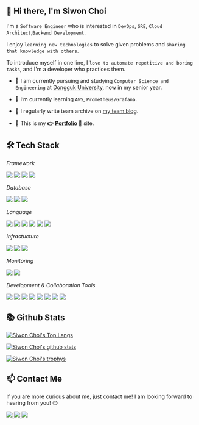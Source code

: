 <h2>👋 Hi there, I'm Siwon Choi</h2>

<!-- ![Hits](https://hits.seeyoufarm.com/api/count/incr/badge.svg?url=https%3A%2F%2Fgithub.com%2Fsichoi42) -->

I'm a `Software Engineer` who is interested in `DevOps`, `SRE`, `Cloud Architect`,`Backend Development`.

I enjoy `learning new technologies` to solve given problems and `sharing that knowledge with others`.

To introduce myself in one line, I `love to automate repetitive and boring tasks`, and I'm a developer who practices them.

- 🏫 I am currently pursuing and studying `Computer Science and Engineering` at [Dongguk University](https://www.dongguk.edu/), now in my senior year.

- 🌱 I’m currently learning `AWS`, `Prometheus/Grafana`.

- 📝 I regularly write team archive on [my team blog](https://cabi.oopy.io/).

- 🔖 This is my **👉 [Portfolio](https://blog.sichoi.dev/about/) 🤏** site.

<h2>🛠️ Tech Stack</h2>

_Framework_

<img src="https://img.shields.io/badge/Spring-6DB33F?style=for-the-badge&logo=Spring&logoColor=FFFFFF"/> <img src="https://img.shields.io/badge/Spring Boot-6DB33F?style=for-the-badge&logo=Spring Boot&logoColor=FFFFFF"/> <img src="https://img.shields.io/badge/NodeJS-339933?style=for-the-badge&logo=Node.js&logoColor=FFFFFF"/> <img src="https://img.shields.io/badge/NestJS-E0234E?style=for-the-badge&logo=NestJS&logoColor=FFFFFF"/>

_Database_

<img src="https://img.shields.io/badge/MySQL-4479A1?style=for-the-badge&logo=MySQL&logoColor=FFFFFF"/> <img src="https://img.shields.io/badge/MariaDB-003545?style=for-the-badge&logo=MariaDB&logoColor=FFFFFF"/> <img src="https://img.shields.io/badge/Redis-DC382D?style=for-the-badge&logo=Redis&logoColor=FFFFFF"/>

_Language_

<img src="https://img.shields.io/badge/Java-007396?style=for-the-badge&logo=JAVA&logoColor=FFFFFF"/> <img src="https://img.shields.io/badge/JavaScript-F7DF1E?style=for-the-badge&logo=JavaScript&logoColor=FFFFFF"/> <img src="https://img.shields.io/badge/TypeScript-3178C6?style=for-the-badge&logo=Typescript&logoColor=FFFFFF"/> <img src="https://img.shields.io/badge/C-A8B9CC?style=for-the-badge&logo=C&logoColor=FFFFFF"/> <img src="https://img.shields.io/badge/C++-00599C?style=for-the-badge&logo=C++&logoColor=FFFFFF"/> <img src="https://img.shields.io/badge/Python-3776AB?style=for-the-badge&logo=Python&logoColor=FFFFFF"/>

_Infrastucture_

<img src="https://img.shields.io/badge/AWS-232F3E?style=for-the-badge&logo=Amazon AWS&logoColor=FFFFFF"/> <img src="https://img.shields.io/badge/Docker-2496ED?style=for-the-badge&logo=Docker&logoColor=FFFFFF"/> <img src="https://img.shields.io/badge/Github Actions-2088FF?style=for-the-badge&logo=Github Actions&logoColor=FFFFFF"/>

_Monitoring_

<img src="https://img.shields.io/badge/Prometheus-E6522C?style=for-the-badge&logo=Prometheus&logoColor=FFFFFF"/> <img src="https://img.shields.io/badge/Grafana-F46800?style=for-the-badge&logo=Grafana&logoColor=FFFFFF"/>

_Development & Collaboration Tools_

<img src="https://img.shields.io/badge/Git-F05032?style=for-the-badge&logo=Git&logoColor=FFFFFF"/> <img src="https://img.shields.io/badge/Intellij-000000?style=for-the-badge&logo=Intellij IDEA&logoColor=FFFFFF"/> <img src="https://img.shields.io/badge/DataGrip-000000?style=for-the-badge&logo=DataGrip&logoColor=FFFFFF"/> <img src="https://img.shields.io/badge/VSCode-007ACC?style=for-the-badge&logo=Visual Studio Code&logoColor=FFFFFF"/> <img src="https://img.shields.io/badge/Postman-FF6C37?style=for-the-badge&logo=Postman&logoColor=FFFFFF"/> <img src="https://img.shields.io/badge/Github-181717?style=for-the-badge&logo=Github&logoColor=FFFFFF"/> <img src="https://img.shields.io/badge/Notion-000000?style=for-the-badge&logo=Notion&logoColor=FFFFFF"/> <img src="https://img.shields.io/badge/Slack-4A154B?style=for-the-badge&logo=Slack&logoColor=FFFFFF"/>

## 📚 Github Stats

[![Siwon Choi's Top Langs](https://github-readme-stats.vercel.app/api/top-langs/?username=sichoi42&bg_color=7f7fd5,86a8e7,91eac9&title_color=fff&text_color=fff)](https://github.com/anuraghazra/github-readme-stats)

[![Siwon Choi's github stats](https://github-readme-stats.vercel.app/api?username=sichoi42&layout=compact&bg_color=7f7fd5,86a8e7,91eac9&title_color=fff&text_color=fff)](https://github.com/anuraghazra/github-readme-stats)

[![Siwon Choi's trophys](https://github-profile-trophy.vercel.app/?username=sichoi42&no-bg=true&column=7&theme=onedark)](https://github.com/ryo-ma/github-profile-trophy)

## 📫 Contact Me

If you are more curious about me, just contact me! I am looking forward to hearing from you! 😊

<a href="mailto:42.4.sichoi@gmail.com">
  <img src="https://img.shields.io/badge/Gmail-EA4335?style=flat-square&logo=Gmail&logoColor=FFFFFF"/>
<a href="https://www.linkedin.com/in/최시원/">
  <img src="https://img.shields.io/badge/Linkedin-0A66C2?style=flat-square&logo=Linkedin&logoColor=FFFFFF"/> <a href="https://www.instagram.com/csiweon/">
 <img src="https://img.shields.io/badge/Instagram-E4405F?style=flat-square&logo=Instagram&logoColor=FFFFFF"/>
